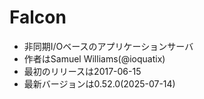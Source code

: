 # Falcon

* 非同期I/Oベースのアプリケーションサーバ
* 作者はSamuel Williams(@ioquatix)
* 最初のリリースは2017-06-15
* 最新バージョンは0.52.0(2025-07-14)
